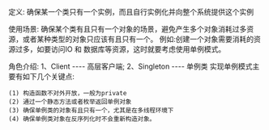 定义:
    确保某一个类只有一个实例，而且自行实例化并向整个系统提供这个实例

使用场景:
    确保某个类有且只有一个对象的场景，避免产生多个对象消耗过多资源，或者某种类型的对象只应该有且只有一个。
    例如:创建一个对象需要消耗的资源过多，如要访问IO 和 数据库等资源，这时就要考虑使用单例模式。

角色介绍:
    1、Client ---- 高层客户端;
    2、Singleton ---- 单例类
    实现单例模式主要有如下几个关键点:
    
    (1) 构造函数不对外开放，一般为private
    (2) 通过一个静态方法或者枚举返回单例对象
    (3) 确保单例类的对象有且只有一个，尤其是在多线程环境下
    (4) 确保单例类对象在反序列化时不会重新构造对象。
    
